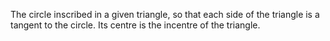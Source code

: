 The circle inscribed in a given triangle, so that each side of the
triangle is a tangent to the circle. Its centre is the incentre of the
triangle.
